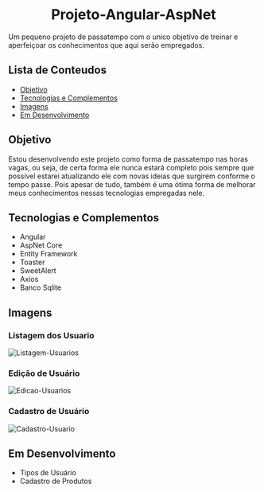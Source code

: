 <h1 align="center">Projeto-Angular-AspNet</h1>

Um pequeno projeto de passatempo com o unico objetivo de treinar e aperfeiçoar os conhecimentos que aqui serão empregados.  

## Lista de Conteudos
 <ul>
 <li><a href="#objetivo">Objetivo</a> </li> 
 <li><a href="#tecnologias-e-complementos">Tecnologias e Complementos</a> </li>
 <li><a href="#imagens">Imagens</a></li>
 <li><a href="#em-desenvolvimento">Em Desenvolvimento</a></li>
</ul>

## Objetivo

Estou desenvolvendo este projeto como forma de passatempo nas horas vagas, ou seja, de certa forma ele nunca estará completo pois sempre que possível estarei atualizando ele com novas ideias que surgirem conforme o tempo passe. Pois apesar de tudo, também é uma ótima forma de melhorar meus conhecimentos nessas tecnologias empregadas nele.
  
## Tecnologias e Complementos
<ul>
  <li>Angular</li>
  <li>AspNet Core</li> 
  <li>Entity Framework</li>
  <li>Toaster</li>
  <li>SweetAlert</li>
  <li>Axios</li>  
  <li>Banco Sqlite</li>
</ul>

## Imagens

### Listagem dos Usuario
![Listagem-Usuarios](https://user-images.githubusercontent.com/37378481/108762958-80d09c80-752f-11eb-9453-10cafd0c64a8.png)

### Edição de Usuário
![Edicao-Usuarios](https://user-images.githubusercontent.com/37378481/108762995-8a5a0480-752f-11eb-95df-918d844c20df.png)

### Cadastro de Usuário
![Cadastro-Usuario](https://user-images.githubusercontent.com/37378481/108762999-8c23c800-752f-11eb-9ede-9e0852fc53c7.png)

## Em Desenvolvimento

<ul>
  <li>Tipos de Usuário</li>
  <li>Cadastro de Produtos</li>
</ul>

